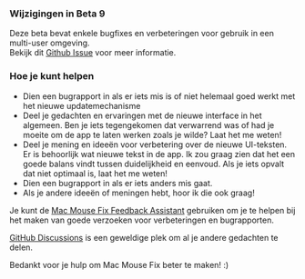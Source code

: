 ### Wijzigingen in Beta 9

Deze beta bevat enkele bugfixes en verbeteringen voor gebruik in een multi-user omgeving. \
Bekijk dit [Github Issue](https://github.com/noah-nuebling/mac-mouse-fix/issues/93) voor meer informatie.

### Hoe je kunt helpen

- Dien een bugrapport in als er iets mis is of niet helemaal goed werkt met het nieuwe updatemechanisme
- Deel je gedachten en ervaringen met de nieuwe interface in het algemeen. Ben je iets tegengekomen dat verwarrend was of had je moeite om de app te laten werken zoals je wilde? Laat het me weten!
- Deel je mening en ideeën voor verbetering over de nieuwe UI-teksten.\
   Er is behoorlijk wat nieuwe tekst in de app. Ik zou graag zien dat het een goede balans vindt tussen duidelijkheid en eenvoud. Als je iets opvalt dat niet optimaal is, laat het me weten!
- Dien een bugrapport in als er iets anders mis gaat.
- Als je andere ideeën of meningen hebt, hoor ik die ook graag!

Je kunt de [Mac Mouse Fix Feedback Assistant](https://github.com/noah-nuebling/mac-mouse-fix/issues/new/choose) gebruiken om je te helpen bij het maken van goede verzoeken voor verbeteringen en bugrapporten.

[GitHub Discussions](https://github.com/noah-nuebling/mac-mouse-fix/discussions/82) is een geweldige plek om al je andere gedachten te delen.

Bedankt voor je hulp om Mac Mouse Fix beter te maken! :)
